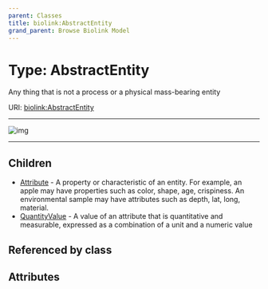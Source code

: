```yaml
---
parent: Classes
title: biolink:AbstractEntity
grand_parent: Browse Biolink Model
---
```


# Type: AbstractEntity


Any thing that is not a process or a physical mass-bearing entity

URI: [biolink:AbstractEntity](https://w3id.org/biolink/vocab/AbstractEntity)


---

![img](http://yuml.me/diagram/nofunky;dir:TB/class/\[AbstractEntity]^-\[QuantityValue],%20\[AbstractEntity]^-\[Attribute])

---


## Children

 * [Attribute](Attribute.md) - A property or characteristic of an entity. For example, an apple may have properties such as color, shape, age, crispiness. An environmental sample may have attributes such as depth, lat, long, material.
 * [QuantityValue](QuantityValue.md) - A value of an attribute that is quantitative and measurable, expressed as a combination of a unit and a numeric value

## Referenced by class


## Attributes

